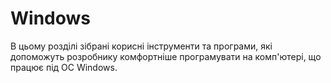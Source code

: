 # Windows

В цьому розділі зібрані корисні інструменти та програми, які допоможуть розробнику комфортніше програмувати на комп'ютері, що працює під ОС Windows.
